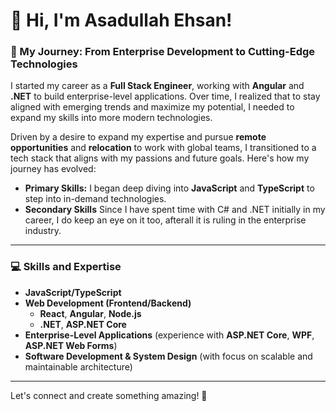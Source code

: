 # 👋 Hi, I'm Asadullah Ehsan!

### 🌟 My Journey: From Enterprise Development to Cutting-Edge Technologies

I started my career as a **Full Stack Engineer**, working with **Angular** and **.NET** to build enterprise-level applications.
Over time, I realized that to stay aligned with emerging trends and maximize my potential, I needed to expand my skills into more modern technologies.

Driven by a desire to expand my expertise and pursue **remote opportunities** and **relocation** to work with global teams, I transitioned to a tech stack that aligns with my passions and future goals. Here's how my journey has evolved:

- **Primary Skills:** I began deep diving into **JavaScript** and **TypeScript** to step into in-demand technologies.
- **Secondary Skills** Since I have spent time with C# and .NET initially in my career, I do keep an eye on it too, afterall it is ruling in the enterprise industry.

---

### 💻 Skills and Expertise

- **JavaScript/TypeScript**
- **Web Development (Frontend/Backend)**
  - **React**, **Angular**, **Node.js**
  - **.NET**, **ASP.NET Core**
- **Enterprise-Level Applications** (experience with **ASP.NET Core**, **WPF**, **ASP.NET Web Forms**)
- **Software Development & System Design** (with focus on scalable and maintainable architecture)

---

Let's connect and create something amazing! 🚀
